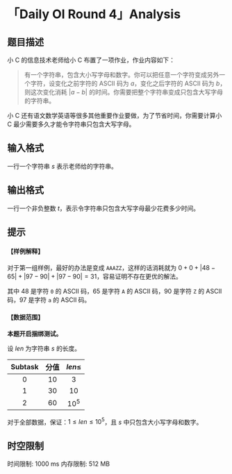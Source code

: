 # 「Daily OI Round 4」Analysis

## 题目描述

小 C 的信息技术老师给小 C 布置了一项作业，作业内容如下：

> 有一个字符串，包含大小写字母和数字。你可以把任意一个字符变成另外一个字符，设变化之前字符的 ASCII 码为 $a$，变化之后字符的 ASCII 码为 $b$，则这次变化消耗 $|a-b|$ 的时间。你需要把整个字符串变成只包含大写字母的字符串。

小 C 还有语文数学英语等很多其他重要作业要做，为了节省时间，你需要计算小 C 最少需要多久才能令字符串只包含大写字母。

## 输入格式

一行一个字符串 $s$ 表示老师给的字符串。

## 输出格式

一行一个非负整数 $t$，表示令字符串只包含大写字母最少花费多少时间。

## 提示

#### 【样例解释】

对于第一组样例，最好的办法是变成 $\texttt{AAAZZ}$，这样的话消耗就为 $0+0+|48-65|+|97-90|+|97-90|=31$，容易证明不存在更优的解法。

其中 $48$ 是字符 $\texttt{0}$ 的 ASCII 码，$65$ 是字符 $\texttt{A}$ 的 ASCII 码，$90$ 是字符 $\texttt{Z}$ 的 ASCII 码，$97$ 是字符 $\texttt{a}$ 的 ASCII 码。

#### 【数据范围】

**本题开启捆绑测试。**

设 $len$ 为字符串 $s$ 的长度。

| $\text{Subtask}$ | 分值 | $len \le$ |
| :-----------: | :-----------: | :-----------: |
| $0$ | $10$ | $3$ |
| $1$ | $30$ | $10$ |
| $2$ | $60$ | $10^5$ |

对于全部数据，保证：$1 \le len \le 10^5$，且 $s$ 中只包含大小写字母和数字。

## 时空限制

时间限制: 1000 ms
内存限制: 512 MB
